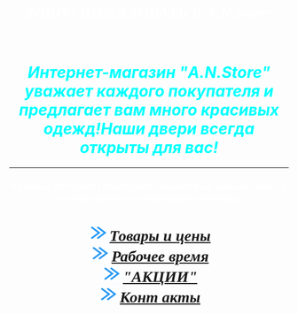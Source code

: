 <HTML>
<HEAD> 
  <TITLE>A.N.Store</TITLE>
 </HEAD>
 <BODY>
<BODY BACKGROUND="ONE.png">
<BR><BR><BR><BR><BR><BR><BR><BR><BR><BR><BR><BR>
<H1 ALIGN="CENTER"><FONT FACE="Comic Sans MS"><I><FONT COLOR="WHITE">
ДОБРО ПОЖАЛОВАТЬ В A.N.Store!</FONT></I></FONT></H1><BR>
<H1 ALIGN="CENTER"><I><FONT COLOR="00FFFF">Интернет-магазин "A.N.Store" уважает каждого покупателя и предлагает вам много красивых одежд!Наши двери всегда открыты для вас!</FONT></I></H1>
<HR COLOR="WHITE" SIZE=16 WIDTH=100%><H3 ALIGN="CENTER"><FONT COLOR="WHITE">Удачных покупок! Пожалуйста,нажмите на нужное слово и вы перейдете на следующую страницу.</FONT></H3>
<B><FONT COLOR="00FFFF"><H1 ALIGN="CENTER"><I><FONT FACE="Comic Sans MS"><IMG SRC="стрелка.GIF" HEIGHT="30" WIDTH="40"><A HREF="TOV.htm">Товары и цены</A><BR><IMG SRC="стрелка.GIF" HEIGHT="30" WIDTH="40"><A HREF="RAB.htm">Рабочее время</A><BR><IMG SRC="стрелка.GIF" HEIGHT="30" WIDTH="40"><A HREF="AK.htm">"АКЦИИ"</A><BR><IMG SRC="стрелка.GIF" HEIGHT="30" WIDTH="40"><A HREF="NOM.htm">Конт акты</A></I></H1></FONT></B>
 </BODY>
</HTML>
